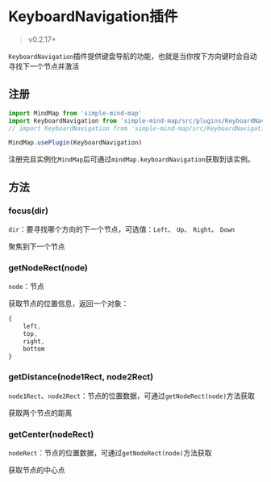 # KeyboardNavigation插件

> v0.2.17+

`KeyboardNavigation`插件提供键盘导航的功能，也就是当你按下方向键时会自动寻找下一个节点并激活

## 注册

```js
import MindMap from 'simple-mind-map'
import KeyboardNavigation from 'simple-mind-map/src/plugins/KeyboardNavigation.js'
// import KeyboardNavigation from 'simple-mind-map/src/KeyboardNavigation.js' v0.6.0以下版本使用该路径

MindMap.usePlugin(KeyboardNavigation)
```

注册完且实例化`MindMap`后可通过`mindMap.keyboardNavigation`获取到该实例。

## 方法

### focus(dir)

`dir`：要寻找哪个方向的下一个节点，可选值：`Left`、 `Up`、 `Right`、 `Down`

聚焦到下一个节点

### getNodeRect(node)

`node`：节点

获取节点的位置信息，返回一个对象：

```js
{
    left,
    top,
    right,
    bottom
}
```

### getDistance(node1Rect, node2Rect)

`node1Rect`、`node2Rect`：节点的位置数据，可通过`getNodeRect(node)`方法获取

获取两个节点的距离

### getCenter(nodeRect)

`nodeRect`：节点的位置数据，可通过`getNodeRect(node)`方法获取

获取节点的中心点